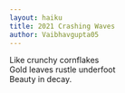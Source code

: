 ```yaml
---
layout: haiku
title: 2021 Crashing Waves
author: Vaibhavgupta05
---
```

Like crunchy cornflakes<br>
Gold leaves rustle underfoot<br>
Beauty in decay.<br>
